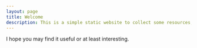```yaml
---
layout: page
title: Welcome
description: This is a simple static website to collect some resources, informations and ideas.
---
```

I hope you may find it useful or at least interesting.
